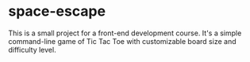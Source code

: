# space-escape
This is a small project for a front-end development course. It's a simple command-line game of Tic Tac Toe with customizable board size and difficulty level.
